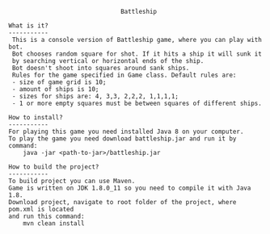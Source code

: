                                    Battleship
              
    What is it?
    -----------      
     This is a console version of Battleship game, where you can play with bot. 
     Bot chooses random square for shot. If it hits a ship it will sunk it 
     by searching vertical or horizontal ends of the ship. 
     Bot doesn't shoot into squares around sank ships.
     Rules for the game specified in Game class. Default rules are:
     - size of game grid is 10;
     - amount of ships is 10;
     - sizes for ships are: 4, 3,3, 2,2,2, 1,1,1,1;
     - 1 or more empty squares must be between squares of different ships.
    
    How to install?
    -----------
    For playing this game you need installed Java 8 on your computer.
    To play the game you need download battleship.jar and run it by command:
        java -jar <path-to-jar>/battleship.jar 
     
    How to build the project?
    -----------
    To build project you can use Maven. 
    Game is written on JDK 1.8.0_11 so you need to compile it with Java 1.8.
    Download project, navigate to root folder of the project, where pom.xml is located
    and run this command:
        mvn clean install 
    
    
    
    
     
               